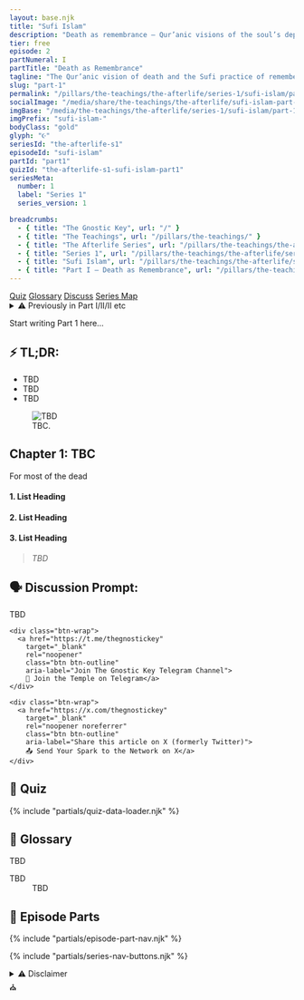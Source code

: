 ```yaml
---
layout: base.njk
title: "Sufi Islam"
description: "Death as remembrance — Qur’anic visions of the soul’s departure and the Sufi call to return to God."
tier: free
episode: 2
partNumeral: I
partTitle: "Death as Remembrance"
tagline: "The Qur’anic vision of death and the Sufi practice of remembering God."
slug: "part-1"
permalink: "/pillars/the-teachings/the-afterlife/series-1/sufi-islam/part-1/index.html"
socialImage: "/media/share/the-teachings/the-afterlife/sufi-islam-part-1.jpg"
imgBase: "/media/the-teachings/the-afterlife/series-1/sufi-islam/part-1"
imgPrefix: "sufi-islam-"
bodyClass: "gold"
glyph: "☪"
seriesId: "the-afterlife-s1"
episodeId: "sufi-islam"
partId: "part1"
quizId: "the-afterlife-s1-sufi-islam-part1"
seriesMeta:
  number: 1
  label: "Series 1"
  series_version: 1

breadcrumbs:
  - { title: "The Gnostic Key", url: "/" }
  - { title: "The Teachings", url: "/pillars/the-teachings/" }
  - { title: "The Afterlife Series", url: "/pillars/the-teachings/the-afterlife/" }
  - { title: "Series 1", url: "/pillars/the-teachings/the-afterlife/series-1/" }
  - { title: "Sufi Islam", url: "/pillars/the-teachings/the-afterlife/series-1/sufi-islam/" }
  - { title: "Part I — Death as Remembrance", url: "/pillars/the-teachings/the-afterlife/series-1/sufi-islam/part-1/index.html" }
---
```



<!-- ========================= PART I ========================= -->

<nav class="scroll-tabs" role="navigation" aria-label="Part Map">
  <a class="tab-link" href="#quiz"      data-title="Quiz">Quiz</a>
  <a class="tab-link" href="#glossary"  data-title="Glossary">Glossary</a>
  <a class="tab-link" href="#discuss"   data-title="Discussion">Discuss</a>
  <a class="tab-link" href="#series"    data-title="Series Map">Series Map</a>
</nav>

<main class="main-content">
<section class="content-container">

<details class="disclaimer-box">
  <summary>
    <span class="disclaimer-heading">⚠️ Previously in Part I/II/II etc</span>
  </summary>
  <p>TBD</p>
</details>

<section class="section-block">
  <p>Start writing Part 1 here…</p>
</section>

<section class="section-block">
  <h2 class="section-heading">⚡ TL;DR:</h2>
  <ul class="list-emoji">
    <li>TBD</li>
    <li>TBD</li>
    <li>TBD</li>
  </ul>
</section>

<figure class="image-block">
  <picture>
    <source srcset="{{ imgBase }}/{{ imgPrefix }}gates-open-at-death.webp" type="image/webp">
    <img src="{{ imgBase }}/{{ imgPrefix }}gates-open-at-death.jpg" 
         alt="TBD" 
         class="image-gnostic" 
         loading="lazy">
  </picture>
  <figcaption class="caption-gnostic">TBC.
  </figcaption>
</figure>

<section class="section-block">
  <h2 class="section-heading">Chapter 1: TBC</h2>
    <p>For most of the dead</p>
    <h4 class="section-subheading">1. List Heading</h4>
    <h4 class="section-subheading">2. List Heading</h4>
    <h4 class="section-subheading">3. List Heading</h4>
</section>

<section class="section-block">
  <blockquote class="blockquote">
      <em>TBD</em>
    </blockquote>
  </section>
</section>

<section class="section-block" id="discuss">
  <h2 class="section-heading">🗣️ Discussion Prompt: </h2>
    <p>TBD</p>

    <div class="btn-wrap">
      <a href="https://t.me/thegnostickey" 
        target="_blank" 
        rel="noopener" 
        class="btn btn-outline" 
        aria-label="Join The Gnostic Key Telegram Channel">
        💬 Join the Temple on Telegram</a>
    </div>

    <div class="btn-wrap">
      <a href="https://x.com/thegnostickey" 
        target="_blank" 
        rel="noopener noreferrer" 
        class="btn btn-outline"
        aria-label="Share this article on X (formerly Twitter)">
        📤 Send Your Spark to the Network on X</a>
    </div>
</section>

<section class="section-block" id="quiz">
  <h2 class="section-heading">🧠 Quiz</h2>
    <div id="quiz-container" data-quiz-id="{{ quizId }}"></div>
  {% include "partials/quiz-data-loader.njk" %}
</section>

<section class="section-block">
  <h2 class="section-heading">📖 Glossary</h2>
  <p class="section-subtitle">TBD</p>
  <dl class="glossary">
    <div class="glossary-entry">
      <dt>TBD</dt>
      <dd>TBD</dd>
    </div>
  </dl>
</section>

<section class="section-block" id="series">
  <h2 class="section-heading">📜 Episode Parts</h2>
  {% include "partials/episode-part-nav.njk" %}
</section>

{% include "partials/series-nav-buttons.njk" %}

<details class="disclaimer-box">
  <summary>
    <span class="disclaimer-heading">⚠️ Disclaimer</span>
  </summary>
  <p>TBD</p>
</details>

<div class="gnostic-divider">
  <span class="divider-symbol pillar-glyph spin" aria-hidden="true">⛪︎</span>
</div>
</section>

</main>